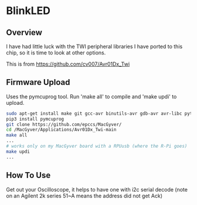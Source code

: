 # BlinkLED

## Overview

I have had little luck with the TWI peripheral libraries I have ported to this chip, so it is time to look at other options.

This is from <https://github.com/cv007/Avr01Dx_Twi>

## Firmware Upload

Uses the pymcuprog tool. Run 'make all' to compile and 'make updi' to upload.

```bash
sudo apt-get install make git gcc-avr binutils-avr gdb-avr avr-libc python3-pip
pip3 install pymcuprog
git clone https://github.com/epccs/MacGyver/
cd /MacGyver/Applications/Avr01Dx_Twi-main
make all
...
# works only on my MacGyver board with a RPUusb (where the R-Pi goes)
make updi
...
```

## How To Use

Get out your Oscilloscope, it helps to have one with i2c serial decode (note on an Agilent 2k series 51~A means the address did not get Ack)

